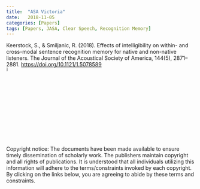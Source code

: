 ```yaml
---
title:  "ASA Victoria"
date:   2018-11-05
categories: [Papers]
tags: [Papers, JASA, Clear Speech, Recognition Memory]
---
```


Keerstock, S., & Smiljanic, R. (2018). Effects of intelligibility on within- and cross-modal sentence recognition memory for native and non-native listeners. The Journal of the Acoustical Society of America, 144(5), 2871–2881. 
  <a href="https://doi.org/10.1121/1.5078589">https://doi.org/10.1121/1.5078589</a>
<br><a href="https://skrstck.github.io/published/2018_Keerstock_Smiljanic.pdf" >
  <img src="https://skrstck.github.io/images/icons/arrows.png" alt="download" style="width:5%;">
</a>


Copyright notice: The documents have been made available to ensure timely dissemination of scholarly work. 
  The publishers maintain copyright and all rights of publications. 
  It is understood that all individuals utilizing this information will adhere to the terms/constraints invoked by each copyright.  
  By clicking on the links below, you are agreeing to abide by these terms and constraints.
